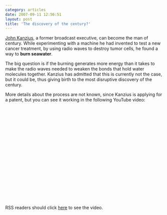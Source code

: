 ```yaml
---
category: articles
date: 2007-09-11 12:56:51
layout: post
title: 'The discovery of the century?'
---
```


<p><a href="http://en.wikipedia.org/wiki/John_Kanzius">John Kanzius</a>, a former broadcast executive, can become the man of century. While experimenting with a machine he had invented to test a new cancer treatment, by using radio waves to destroy tumor cells, he found a way to <strong>burn seawater</strong>.</p>

<p>The big question is if the burning generates more energy than it takes to make the radio waves needed to weaken the bonds that hold water molecules together. Kanzius has admitted that this is currently not the case, but it could be, thus giving birth to the most disruptive discovery of the century.</p>

<p>More details about the process are not known, since Kanzius is applying for a patent, but you can see it working in the following YouTube video:</p>

<iframe title="The discovery of the century?" width="480" height="300" data-src="//www.youtube.com/embed/4kKtKSEQBeI" frameborder="0" allowfullscreen></iframe>

<p>RSS readers should click <a href="//joaobordalo.com/articles/2007/09/11/the-discovery-of-the-century">here</a> to see the video.</p>
